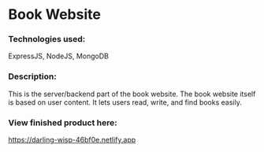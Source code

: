 # Book Website

### Technologies used:
ExpressJS, NodeJS, MongoDB

### Description:
This is the server/backend part of the book website.
The book website itself is based on user content.
It lets users read, write, and find books easily.

### View finished product here:
https://darling-wisp-46bf0e.netlify.app
